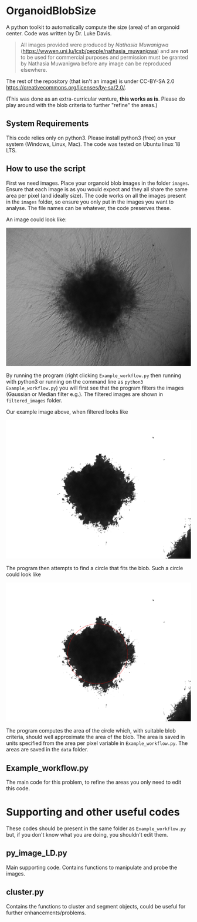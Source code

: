 # OrganoidBlobSize
A python toolkit to automatically compute the size (area) of an organoid center. Code was written by Dr. Luke Davis.

>All images provided were produced by *Nathasia Muwanigwa* (https://wwwen.uni.lu/lcsb/people/nathasia_muwanigwa) and are **not** to be used for commercial purposes and permission must be granted by Nathasia Muwanigwa before any image can be reproduced elsewhere.

The rest of the repository (that isn't an image) is under CC-BY-SA 2.0 https://creativecommons.org/licenses/by-sa/2.0/.

(This was done as an extra-curricular venture, **this works as is**. Please do play around with the blob criteria to further "refine" the areas.)

## System Requirements

This code relies only on python3. Please install python3 (free) on your system (Windows, Linux, Mac). The code was tested on Ubuntu linux 18 LTS.

## How to use the script

First we need images. Place your organoid blob images in the folder ``images``. Ensure that each image is as you would expect and they all share the same area per pixel (and ideally size). The code works on all the images present in the ``images`` folder, so ensure you only put in the images you want to analyse. The file names can be whatever, the code preserves these.

An image could look like:

![organoid](organoid_example.png)

By running the program (right clicking ``Example_workflow.py`` then running with python3 or running on the command line as ``python3 Example_workflow.py``) you will first see that the program filters the images (Gaussian or Median filter e.g.). The filtered images are shown in ``filtered_images`` folder.

Our example image above, when filtered looks like

![filtered organoid](filtered_organoid_example.png)

The program then attempts to find a circle that fits the blob. Such a circle could look like

![circled_organoid](circled_organoid_example.png)

The program computes the area of the circle which, with suitable blob criteria, should well approximate the area of the blob. The area is saved in units specified from the area per pixel variable in ``Example_workflow.py``. The areas are saved in the ``data`` folder.

## Example_workflow.py

The main code for this problem, to refine the areas you only need to edit this code.


# Supporting and other useful codes

These codes should be present in the same folder as ``Example_workflow.py`` but, if you don't know what you are doing, you shouldn't edit them.

## py_image_LD.py 

Main supporting code. Contains functions to manipulate and probe the images.

## cluster.py

Contains the functions to cluster and segment objects, could be useful for further enhancements/problems.
